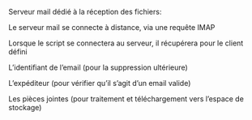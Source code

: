 Serveur mail dédié à la réception des fichiers:

Le serveur mail se connecte à distance, via  une requête IMAP 

Lorsque le script se connectera au serveur, il récupérera pour le client défini

L’identifiant de l’email (pour la suppression ultérieure)

L’expéditeur (pour vérifier qu’il s’agit d’un email valide)

Les pièces jointes (pour traitement et téléchargement vers l’espace de stockage)